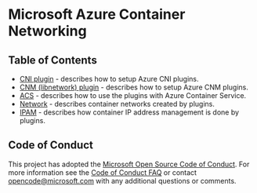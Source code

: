 # Microsoft Azure Container Networking

## Table of Contents
* [CNI plugin](cni.md) - describes how to setup Azure CNI plugins.
* [CNM (libnetwork) plugin](cnm.md) - describes how to setup Azure CNM plugins.
* [ACS](acs.md) - describes how to use the plugins with Azure Container Service.
* [Network](network.md) - describes container networks created by plugins.
* [IPAM](ipam.md) - describes how container IP address management is done by plugins.

## Code of Conduct
This project has adopted the [Microsoft Open Source Code of Conduct](https://opensource.microsoft.com/codeofconduct/). For more information see the [Code of Conduct FAQ](https://opensource.microsoft.com/codeofconduct/faq/) or contact [opencode@microsoft.com](mailto:opencode@microsoft.com) with any additional questions or comments.
